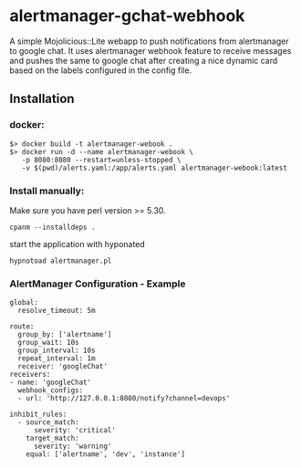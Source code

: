 # alertmanager-gchat-webhook
 A simple Mojolicious::Lite webapp to push notifications from alertmanager to google chat. It uses alertmanager webhook feature to receive messages and pushes the same to google chat after creating a nice dynamic card based on the labels configured in the config file.
  
## Installation 
### docker:
 ```
 $> docker build -t alertmanager-webook .
 $> docker run -d --name alertmanager-webook \
    -p 8080:8080 --restart=unless-stopped \
    -v $(pwd)/alerts.yaml:/app/alerts.yaml alertmanager-webook:latest
 ```
 
### Install manually:
Make sure you have perl version >= 5.30.
```
cpanm --installdeps .
```
start the application with hyponated
```
hypnotoad alertmanager.pl
```

### AlertManager Configuration - Example
```
global:
  resolve_timeout: 5m

route:
  group_by: ['alertname']
  group_wait: 10s
  group_interval: 10s                                                                                                                                                                          
  repeat_interval: 1m                                                                                                                                                                          
  receiver: 'googleChat'                                                                                                                                                                       
receivers:                                                                                                                                                                                     
- name: 'googleChat'                                                                                                                                                                           
  webhook_configs:
  - url: 'http://127.0.0.1:8080/notify?channel=devops'

inhibit_rules:
  - source_match:
      severity: 'critical'
    target_match:
      severity: 'warning'
    equal: ['alertname', 'dev', 'instance']

```



